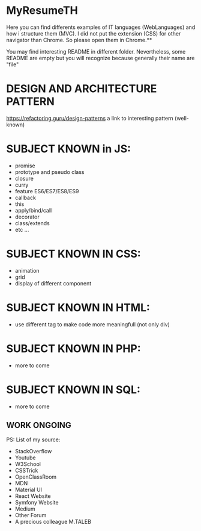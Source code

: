 # MyResumeTH
Here you can find differents examples of IT languages (WebLanguages) and how i structure them (MVC). I did not put the extension (CSS) for other navigator than Chrome. So please open them in Chrome.**

You may find interesting README in different folder. Nevertheless, some README are empty but you will recognize because generally their name are "file" 

# DESIGN AND ARCHITECTURE PATTERN
https://refactoring.guru/design-patterns
a link to interesting pattern (well-known)

# SUBJECT KNOWN in JS:
- promise
- prototype and pseudo class
- closure
- curry
- feature ES6/ES7/ES8/ES9
- callback
- this
- apply/bind/call
- decorator
- class/extends
- etc ...

# SUBJECT KNOWN IN CSS:
- animation
- grid
- display of different component

# SUBJECT KNOWN IN HTML:
- use different tag to make code more meaningfull (not only div)

# SUBJECT KNOWN IN PHP:
- more to come

# SUBJECT KNOWN IN SQL:
- more to come


## **WORK ONGOING**

PS:
List of my source:
- StackOverflow
- Youtube
- W3School
- CSSTrick
- OpenClassRoom
- MDN
- Material UI
- React Website
- Symfony Website
- Medium
- Other Forum
- A precious colleague M.TALEB


